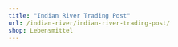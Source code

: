 ```yaml
---
title: "Indian River Trading Post"
url: /indian-river/indian-river-trading-post/
shop: Lebensmittel
---
```

